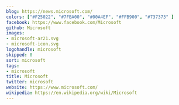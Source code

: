 ```yaml
---
blog: https://news.microsoft.com/
colors: ["#F25022", "#7FBA00", "#00A4EF", "#FFB900", "#737373" ]
facebook: https://www.facebook.com/Microsoft
github: Microsoft
images:
- microsoft-ar21.svg
- microsoft-icon.svg
logohandle: microsoft
skipped: 0
sort: microsoft
tags:
- microsoft
title: Microsoft
twitter: microsoft
website: https://www.microsoft.com/
wikipedia: https://en.wikipedia.org/wiki/Microsoft
---
```

